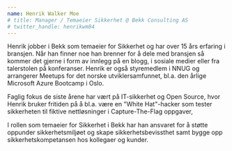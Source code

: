 ```yaml
---
name: Henrik Walker Moe
# title: Manager / Temaeier Sikkerhet @ Bekk Consulting AS
# twitter_handle: henrikwm84
---
```

Henrik jobber i Bekk som temaeier for Sikkerhet og har over 15 års erfaring i bransjen. Når han finner noe han brenner for å dele med bransjen så kommer det gjerne i form av innlegg på en blogg, i sosiale medier eller fra talerstolen på konferanser. Henrik er også styremedlem i NNUG og arrangerer Meetups for det norske utviklersamfunnet, bl.a. den årlige Microsoft Azure Bootcamp i Oslo.

Faglig fokus de siste årene har vært på IT-sikkerhet og Open Source, hvor Henrik bruker fritiden på å bl.a. være en "White Hat"-hacker som tester sikkerheten til fiktive nettløsninger i Capture-The-Flag oppgaver,

I rollen som temaeier for Sikkerhet i Bekk har han ansvaret for å støtte oppunder sikkerhetsmiljøet og skape sikkerhetsbevissthet samt bygge opp sikkerhetskompetansen hos kollegaer og kunder.

